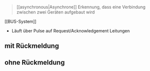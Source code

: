> [[asynchronous|Asynchrone]] Erkennung, dass eine Verbindung zwischen zwei Geräten aufgebaut wird

[[BUS-System]]
- Läuft über Pulse auf Request/Acknowledgement Leitungen
## mit Rückmeldung


## ohne Rückmeldung